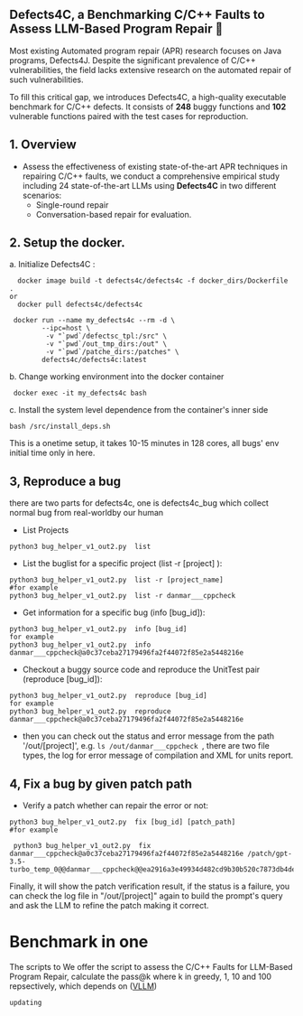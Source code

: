 ## Defects4C, a Benchmarking C/C++ Faults to Assess LLM-Based Program Repair 👋

Most existing Automated program repair (APR) research focuses on Java programs, Defects4J. Despite the significant prevalence of C/C++ vulnerabilities, the field lacks extensive research on the automated repair of such vulnerabilities.

To fill this critical gap, we introduces Defects4C, a high-quality executable benchmark for C/C++ defects. It consists of **248** buggy functions and  **102** vulnerable functions paired with the test cases for reproduction. 



## 1. Overview
- Assess the effectiveness of existing state-of-the-art APR techniques in repairing C/C++ faults, we conduct a comprehensive empirical study including 24 state-of-the-art LLMs using **Defects4C** in two different scenarios:
  - Single-round repair
  - Conversation-based repair for evaluation. 



## 2. Setup the docker. 

a. Initialize Defects4C :

```shell
  docker image build -t defects4c/defects4c -f docker_dirs/Dockerfile .
or 
  docker pull defects4c/defects4c
```

```
 docker run --name my_defects4c --rm -d \
        --ipc=host \
         -v "`pwd`/defectsc_tpl:/src" \
         -v "`pwd`/out_tmp_dirs:/out" \
         -v "`pwd`/patche_dirs:/patches" \
        defects4c/defects4c:latest
```

b. Change working environment into the docker container
```
 docker exec -it my_defects4c bash
```

c. Install the system level dependence from the container's inner side
```
bash /src/install_deps.sh 
```

This is a onetime setup, it takes 10-15 minutes in 128 cores, all bugs' env initial time only in here.

## 3, Reproduce a bug 
there are two parts for defects4c, one is defects4c_bug which collect normal bug from real-worldby our human

- List Projects

```shell
python3 bug_helper_v1_out2.py  list 
```

- List the buglist for a specific project (list -r [project] ):

```
python3 bug_helper_v1_out2.py  list -r [project_name]
#for example
python3 bug_helper_v1_out2.py  list -r danmar___cppcheck
```

- Get information for a specific bug (info [bug_id]):

```
python3 bug_helper_v1_out2.py  info [bug_id] 
for example
python3 bug_helper_v1_out2.py  info danmar___cppcheck@a0c37ceba27179496fa2f44072f85e2a5448216e 
```

- Checkout a buggy source code and reproduce the UnitTest pair (reproduce [bug_id]):

```
python3 bug_helper_v1_out2.py  reproduce [bug_id]
for example
python3 bug_helper_v1_out2.py  reproduce danmar___cppcheck@a0c37ceba27179496fa2f44072f85e2a5448216e 
```

* then you can check out the status and error message from the path '/out/[project]', e.g. `ls /out/danmar___cppcheck `, there are two file types, the log for error message of compilation and XML for units report.

## 4, Fix a bug by given patch path

- Verify a patch whether can repair the error or not:

```
python3 bug_helper_v1_out2.py  fix [bug_id] [patch_path] 
#for example 

 python3 bug_helper_v1_out2.py  fix danmar___cppcheck@a0c37ceba27179496fa2f44072f85e2a5448216e /patch/gpt-3.5-turbo_temp_0@@danmar___cppcheck@@ea2916a3e49934d482cd9b30b520c7873db4de82___tokenlist.cpp@6@1
```

Finally, it will show the patch verification result, if the status is a failure, you can check the log file in "/out/[project]" again to build the prompt's query and ask the LLM to refine the patch making it correct.


# Benchmark in one 
The scripts to 
We offer the script to assess the C/C++ Faults for LLM-Based Program Repair, calculate the pass@k where k in greedy, 1, 10 and 100 repsectively, which depends on ([VLLM](https://github.com/vllm-project/vllm)) 

```
updating
```

